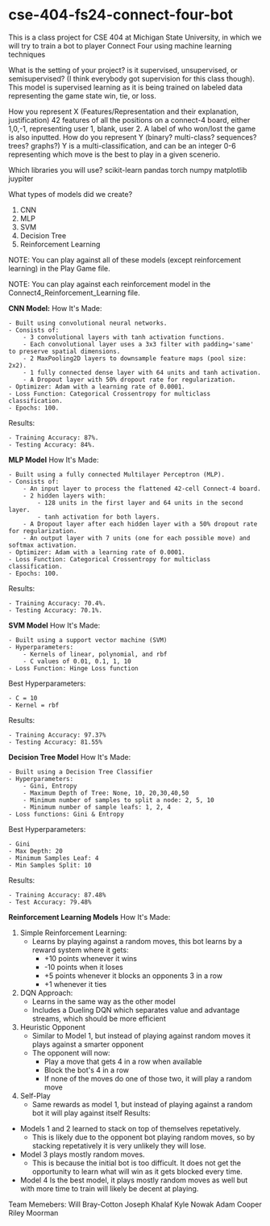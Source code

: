 # cse-404-fs24-connect-four-bot
This is a class project for CSE 404 at Michigan State University, in which we will try to train a bot to player Connect Four using machine learning techniques

What is the setting of your project? is it supervised, unsupervised, or semisupervised? (I think everybody got supervision for this class though). 
    This model is supervised learning as it is being trained on labeled data representing the game state win, tie, or loss.

How you represent X (Features/Representation  and their explanation, justification)
    42 features of all the positions on a connect-4 board, either 1,0,-1, representing user 1, blank, user 2. A label of who won/lost the game is also inputted.
How do you represent Y (binary? multi-class? sequences? trees? graphs?)
    Y is a multi-classification, and can be an integer 0-6 representing which move is the best to play in a given scenerio. 

Which libraries you will use?
    scikit-learn
    pandas
    torch
    numpy
    matplotlib
    juypiter

What types of models did we create?
1. CNN
2. MLP
3. SVM
4. Decision Tree
5. Reinforcement Learning

NOTE: You can play against all of these models (except reinforcement learning) in the Play Game file.

NOTE: You can play against each reinforcement model in the Connect4_Reinforcement_Learning file.

**CNN Model:**
How It's Made:

    - Built using convolutional neural networks.
    - Consists of:
        - 3 convolutional layers with tanh activation functions.
        - Each convolutional layer uses a 3x3 filter with padding='same' to preserve spatial dimensions.
        - 2 MaxPooling2D layers to downsample feature maps (pool size: 2x2).
        - 1 fully connected dense layer with 64 units and tanh activation.
        - A Dropout layer with 50% dropout rate for regularization.
    - Optimizer: Adam with a learning rate of 0.0001.
    - Loss Function: Categorical Crossentropy for multiclass classification.
    - Epochs: 100.
Results:

    - Training Accuracy: 87%.
    - Testing Accuracy: 84%.

**MLP Model**
How It's Made:

    - Built using a fully connected Multilayer Perceptron (MLP).
    - Consists of:
        - An input layer to process the flattened 42-cell Connect-4 board.
        - 2 hidden layers with:
            - 128 units in the first layer and 64 units in the second layer.
            - tanh activation for both layers.
        - A Dropout layer after each hidden layer with a 50% dropout rate for regularization.
        - An output layer with 7 units (one for each possible move) and softmax activation.
    - Optimizer: Adam with a learning rate of 0.0001.
    - Loss Function: Categorical Crossentropy for multiclass classification.
    - Epochs: 100.
Results:

    - Training Accuracy: 70.4%.
    - Testing Accuracy: 70.1%.

**SVM Model**
How It's Made:

    - Built using a support vector machine (SVM)
    - Hyperparameters:
        - Kernels of linear, polynomial, and rbf
        - C values of 0.01, 0.1, 1, 10
    - Loss Function: Hinge Loss function
Best Hyperparameters:

    - C = 10
    - Kernel = rbf
Results:

    - Training Accuracy: 97.37%
    - Testing Accuracy: 81.55%

**Decision Tree Model**
How It's Made:

    - Built using a Decision Tree Classifier
    - Hyperparameters: 
        - Gini, Entropy
        - Maximum Depth of Tree: None, 10, 20,30,40,50
        - Minimum number of samples to split a node: 2, 5, 10
        - Minimum number of sample leafs: 1, 2, 4
    - Loss functions: Gini & Entropy
Best Hyperparameters:

    - Gini
    - Max Depth: 20
    - Minimum Samples Leaf: 4
    - Min Samples Split: 10
Results:

    - Training Accuracy: 87.48%
    - Test Accuracy: 79.48%

**Reinforcement Learning Models**
How It's Made:
   1. Simple Reinforcement Learning:
       - Learns by playing against a random moves,
         this bot learns by a reward system where it gets:
         - +10 points whenever it wins
         - -10 points when it loses
         - +5 points whenever it blocks an opponents 3 in a row
         - +1 whenever it ties
   2. DQN Approach:
      - Learns in the same way as the other model
      - Includes a Dueling DQN which separates value and advantage streams,
        which should be more efficient
   3. Heuristic Opponent
      - Similar to Model 1, but instead of playing against random moves it plays against a smarter opponent
      - The opponent will now:
        - Play a move that gets 4 in a row when available
        - Block the bot's 4 in a row
        - If none of the moves do one of those two, it will play a random move
   4. Self-Play
      - Same rewards as model 1, but instead of playing against a random bot it will play against itself
Results:
   - Models 1 and 2 learned to stack on top of themselves repetatively. 
        - This is likely due to the opponent bot playing random moves, so by stacking repetatively it is very unlikely they will lose.
   - Model 3 plays mostly random moves. 
        - This is because the initial bot is too difficult. It does not get the opportunity to learn what will win as it gets blocked every time.
   - Model 4 Is the best model, it plays mostly random moves as well but with more time to train will likely be decent at playing.

Team Memebers:
Will Bray-Cotton
Joseph Khalaf
Kyle Nowak
Adam Cooper
Riley Moorman

